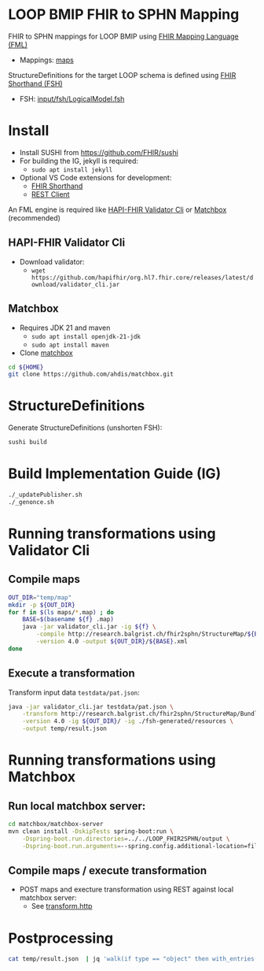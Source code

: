 # LOOP BMIP FHIR to SPHN Mapping

FHIR to SPHN mappings for LOOP BMIP using [FHIR Mapping Language (FML)](https://build.fhir.org/mapping-language.html)
* Mappings: [maps](maps/)

StructureDefinitions for the target LOOP schema is defined using [FHIR Shorthand (FSH)](https://build.fhir.org/ig/HL7/fhir-shorthand/)
* FSH: [input/fsh/LogicalModel.fsh](input/fsh/LogicalModel.fsh)

# Install
* Install SUSHI from https://github.com/FHIR/sushi
* For building the IG, jekyll is required:
    * `sudo apt install jekyll`
* Optional VS Code extensions for development:
    * [FHIR Shorthand](https://marketplace.visualstudio.com/items?itemName=MITRE-Health.vscode-language-fsh)
    * [REST Client](https://marketplace.visualstudio.com/items?itemName=humao.rest-client)

An FML engine is required like [HAPI-FHIR Validator Cli](https://confluence.hl7.org/pages/viewpage.action?pageId=76158820#UsingtheFHIRMappingLanguage-runtransformsjavavalidatorRunTransformsviatheJavaValidatorJar) or [Matchbox](https://ahdis.github.io/matchbox/) (recommended)

## HAPI-FHIR Validator Cli
* Download validator:
    * `wget https://github.com/hapifhir/org.hl7.fhir.core/releases/latest/download/validator_cli.jar`

## Matchbox
* Requires JDK 21 and maven
    * `sudo apt install openjdk-21-jdk`
    * `sudo apt install maven`
* Clone [matchbox](https://github.com/ahdis/matchbox)
```bash
cd ${HOME}
git clone https://github.com/ahdis/matchbox.git
```

# StructureDefinitions
Generate StructureDefinitions (unshorten FSH):
```bash
sushi build
```

# Build Implementation Guide (IG)
```bash
./_updatePublisher.sh
./_genonce.sh
```

# Running transformations using Validator Cli
## Compile maps
```bash
OUT_DIR="temp/map"
mkdir -p ${OUT_DIR}
for f in $(ls maps/*.map) ; do
    BASE=$(basename ${f} .map)
    java -jar validator_cli.jar -ig ${f} \
        -compile http://research.balgrist.ch/fhir2sphn/StructureMap/${BASE} \
        -version 4.0 -output ${OUT_DIR}/${BASE}.xml
done
```

## Execute a transformation
Transform input data ```testdata/pat.json```:
```bash
java -jar validator_cli.jar testdata/pat.json \
    -transform http://research.balgrist.ch/fhir2sphn/StructureMap/BundleToLoopSphn \
    -version 4.0 -ig ${OUT_DIR}/ -ig ./fsh-generated/resources \
    -output temp/result.json
```

# Running transformations using Matchbox
## Run local matchbox server:
```bash
cd matchbox/matchbox-server
mvn clean install -DskipTests spring-boot:run \
	-Dspring-boot.run.directories=../../LOOP_FHIR2SPHN/output \
	-Dspring-boot.run.arguments=--spring.config.additional-location=file:../../LOOP_FHIR2SPHN/with-preload/application.yaml 
```

## Compile maps / execute transformation
* POST maps and execture transformation using REST against local matchbox server:
    * See [transform.http](transform.http)


# Postprocessing
```bash
cat temp/result.json  | jq 'walk(if type == "object" then with_entries(.key = (if .key == "reference" then "id" else .key end)) else . end)' | jq 'walk(if type == "object" then with_entries(.key = (if .key != "id" and .key != "iri" and .key != "termid" and .key != "content" then "sphn:" else "" end ) + .key) else . end)'
```



